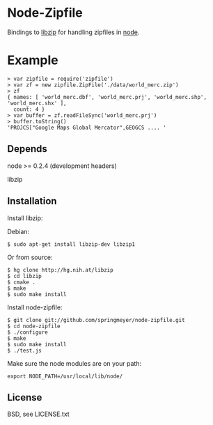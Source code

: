
# Node-Zipfile
      
  Bindings to [libzip](http://nih.at/libzip/libzip.html) for handling zipfiles in [node](http://nodejs.org).


# Example

    > var zipfile = require('zipfile')
    > var zf = new zipfile.ZipFile('./data/world_merc.zip')
    > zf
    { names: [ 'world_merc.dbf', 'world_merc.prj', 'world_merc.shp', 'world_merc.shx' ],
      count: 4 }
    > var buffer = zf.readFileSync('world_merc.prj')
    > buffer.toString()
    'PROJCS["Google Maps Global Mercator",GEOGCS .... '


## Depends

  node >= 0.2.4 (development headers)
  
  libzip


## Installation

  Install libzip:
  
  Debian:
  
    $ sudo apt-get install libzip-dev libzip1
  
  Or from source:

    $ hg clone http://hg.nih.at/libzip
    $ cd libzip
    $ cmake .
    $ make
    $ sudo make install
  
  Install node-zipfile:
  
    $ git clone git://github.com/springmeyer/node-zipfile.git
    $ cd node-zipfile
    $ ./configure
    $ make
    $ sudo make install
    $ ./test.js

  Make sure the node modules are on your path:
  
    export NODE_PATH=/usr/local/lib/node/


## License

  BSD, see LICENSE.txt